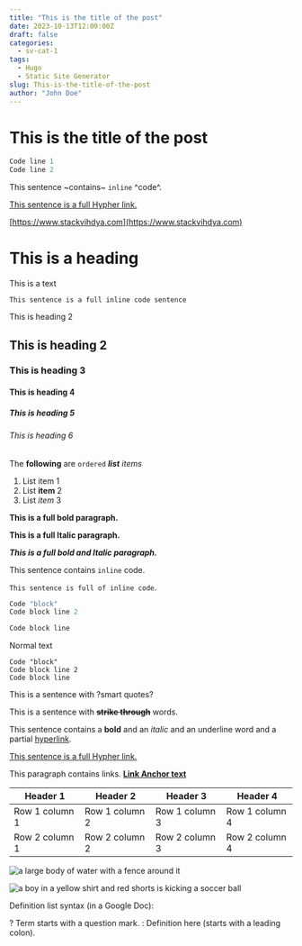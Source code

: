 ```yaml
---
title: "This is the title of the post"
date: 2023-10-13T12:00:00Z
draft: false
categories:
  - sv-cat-1
tags:
  - Hugo
  - Static Site Generator
slug: This-is-the-title-of-the-post
author: "John Doe"
---
```


# This is the title of the post


```python
Code line 1
Code line 2
```


This sentence ~contains~ `inline` ^code^. 


[This sentence is a full Hypher link.](https://en.wikipedia.org/wiki/Hyperlink)

[https://www.stackvihdya.com](https://www.stackvihdya.com) 

# This is a heading

This is a text

```
This sentence is a full inline code sentence
```

This is heading 2
## This is heading 2
### This is heading 3
#### This is heading 4
##### This is heading 5
<h6>This is heading 6</h6>

The **following** are `ordered` ***list*** *items*
1. List item 1
2. List **item** 2
3. List *item* 3

**This is a full bold paragraph.**

**This is a full Italic paragraph.**

***This is a full bold and Italic paragraph.***

This sentence contains `inline` code. 




`This sentence is full of inline code`.

```python
Code "block"
Code block line 2

Code block line
```

Normal text

```
Code "block"
Code block line 2
Code block line
```

This is a sentence with ?smart quotes?

This is a sentence with **~~strike through~~** words.

This sentence contains a **bold** and an *italic* and an <span style="text - decoration: underline;">underline</span> word and a partial [hyperlink](https://en.wikipedia.org/wiki/HTTP). 

[This sentence is a full Hypher link.](https://en.wikipedia.org/wiki/Hyperlink)

This paragraph contains links. **[Link Anchor text](https://www.gdocstomarkdown.com/)**




| Header 1 | Header 2 | Header 3 | Header 4 |
| --- |  --- |  --- |  --- | 
| Row 1 column 1 | Row 1 column 2 | Row 1 column 3 | Row 1 column 4 |
| Row 2 column 1 | Row 2 column 2 | Row 2 column 3 | Row 2 column 4 |


![a large body of water with a fence around it](https://dt7uvbzmhs718.cloudfront.net/KXD-large-body-water-fence-around.jpeg "png image caption")

![a boy in a yellow shirt and red shorts is kicking a soccer ball](https://dt7uvbzmhs718.cloudfront.net/akH-boy-yellow-shirt-red-shorts-kicking-soccer-ball.jpeg)


Definition list syntax (in a Google Doc):? Term starts with a question mark.: Definition here (starts with a leading colon).